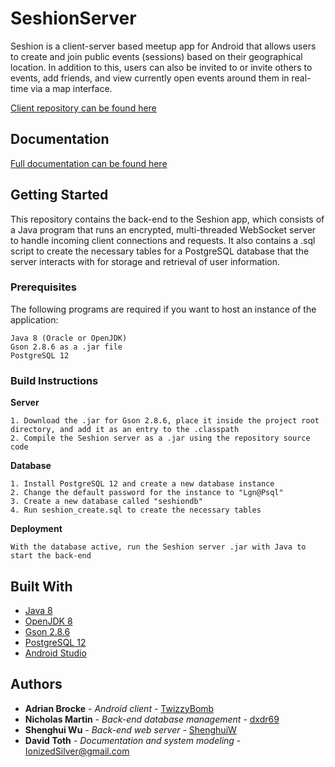 # SeshionServer

Seshion is a client-server based meetup app for Android that allows users to create and join public events (sessions) based on their geographical location. In addition to this, 
users can also be invited to or invite others to events, add friends, and view currently open events around them in real-time via a map interface.

[Client repository can be found here](https://github.com/dxdr69/SeshionClient)

## Documentation

[Full documentation can be found here](https://drive.google.com/drive/folders/1WrRzsw0rnPyAzixODXPZbLkHebdfItTs?usp=sharing)

## Getting Started

This repository contains the back-end to the Seshion app, which consists of a Java program that runs an encrypted, multi-threaded WebSocket server to handle incoming client connections and requests. It also contains a .sql script to create the necessary tables for a PostgreSQL database that the server interacts with for storage and retrieval of user information.

### Prerequisites

The following programs are required if you want to host an instance of the application: 

```
Java 8 (Oracle or OpenJDK)
Gson 2.8.6 as a .jar file
PostgreSQL 12
```

### Build Instructions

**Server**
```
1. Download the .jar for Gson 2.8.6, place it inside the project root directory, and add it as an entry to the .classpath
2. Compile the Seshion server as a .jar using the repository source code
```

**Database**
```
1. Install PostgreSQL 12 and create a new database instance
2. Change the default password for the instance to "Lgn@Psql"
3. Create a new database called "seshiondb" 
4. Run seshion_create.sql to create the necessary tables
```

**Deployment**
```
With the database active, run the Seshion server .jar with Java to start the back-end
```

## Built With

* [Java 8](https://java.com/en/download/faq/java8.xml)
* [OpenJDK 8](https://wiki.openjdk.java.net/display/jdk8u/Main)
* [Gson 2.8.6](https://search.maven.org/artifact/com.google.code.gson/gson/2.8.6/jar)
* [PostgreSQL 12](https://www.postgresql.org/docs/12/index.html)
* [Android Studio](https://developer.android.com/studio?hl=it)

## Authors

* **Adrian Brocke** - *Android client* - [TwizzyBomb](https://github.com/TwizzyBomb)
* **Nicholas Martin** - *Back-end database management* - [dxdr69](https://github.com/dxdr69)
* **Shenghui Wu** - *Back-end web server* - [ShenghuiW](https://github.com/ShenghuiW)
* **David Toth** - *Documentation and system modeling* - IonizedSilver@gmail.com
